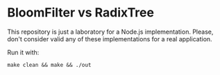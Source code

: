 # BloomFilter vs RadixTree

This repository is just a laboratory for a Node.js implementation.
Please, don't consider valid any of these implementations for a real application.

Run it with:

```console
make clean && make && ./out
```
